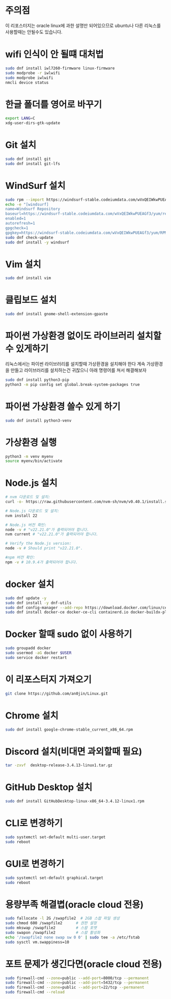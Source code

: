 # 주의점
이 리포스터지는 oracle linux에 과한 설명만 되어있으므로 ubuntu나 다른 리눅스를 사용할때는 안될수도 있습니다.

# wifi 인식이 안 될떄 대처법
```bash
sudo dnf install iwl7260-firmware linux-firmware
sudo modprobe -r iwlwifi
sudo modprobe iwlwifi
nmcli device status
```


# 한글 폴더를 영어로 바꾸기

```bash
export LANG=C
xdg-user-dirs-gtk-update
```

# Git 설치

```bash
sudo dnf install git
sudo dnf install git-lfs
```

# WindSurf 설치

```bash
sudo rpm --import https://windsurf-stable.codeiumdata.com/wVxQEIWkwPUEAGf3/yum/RPM-GPG-KEY-windsurf
echo -e "[windsurf]
name=Windsurf Repository
baseurl=https://windsurf-stable.codeiumdata.com/wVxQEIWkwPUEAGf3/yum/repo/
enabled=1
autorefresh=1
gpgcheck=1
gpgkey=https://windsurf-stable.codeiumdata.com/wVxQEIWkwPUEAGf3/yum/RPM-GPG-KEY-windsurf" | sudo tee /etc/yum.repos.d/windsurf.repo > /dev/null
sudo dnf check-update
sudo dnf install -y windsurf
```

# Vim 설치

```bash
sudo dnf install vim
```

# 클립보드 설치

```bash
sudo dnf install gnome-shell-extension-gpaste
```

# 파이썬 가상환경 없이도 라이브러리 설치할수 있게하기

리눅스에서는 파이썬 라이브러리를 설치할때 가상환경을 설치해야 한다 계속 가상환경을 만들고 라이브러리를 설치하는건 귀찮으니 아래 명령어를 쳐서 해결해보자

```bash
sudo dnf install python3-pip
python3 -m pip config set global.break-system-packages true
```

# 파이썬 가상환경 쓸수 있게 하기

```bash
sudo dnf install python3-venv
```

# 가상환경 실행

```bash
python3 -m venv myenv
source myenv/bin/activate
```

# Node.js 설치

```bash
# nvm 다운로드 및 설치:
curl -o- https://raw.githubusercontent.com/nvm-sh/nvm/v0.40.1/install.sh | bash

# Node.js 다운로드 및 설치:
nvm install 22

# Node.js 버전 확인:
node -v # "v22.21.0"가 출력되어야 합니다.
nvm current # "v22.21.0"가 출력되어야 합니다.

# Verify the Node.js version:
node -v # Should print "v22.21.0".

#npm 버전 확인:
npm -v # 10.9.4가 출력되어야 합니다.

```



# docker 설치
```bash
sudo dnf update -y	
sudo dnf install -y dnf-utils
sudo dnf config-manager --add-repo https://download.docker.com/linux/centos/docker-ce.repo
sudo dnf install docker-ce docker-ce-cli containerd.io docker-buildx-plugin docker-compose-plugin
```

# Docker 할때 sudo 없이 사용하기

```bash
sudo groupadd docker
sudo usermod -aG docker $USER
sudo service docker restart
```

# 이 리포스터지 가져오기

```bash
git clone https://github.com/an0jin/Linux.git
```

# Chrome 설치

```bash
sudo dnf install google-chrome-stable_current_x86_64.rpm
```


# Discord 설치(비대면 과외할때 필요)

```bash
tar -zxvf  desktop-release-3.4.13-linux1.tar.gz
```

# GitHub Desktop 설치

```bash
sudo dnf install GitHubDesktop-linux-x86_64-3.4.12-linux1.rpm
```

# CLI로 변경하기

```bash
sudo systemctl set-default multi-user.target
sudo reboot
```

# GUI로 변경하기

```bash
sudo systemctl set-default graphical.target
sudo reboot
```

# 용량부족 해결볍(oracle cloud 전용)

```bash
sudo fallocate -l 2G /swapfile2  # 2GB 스왑 파일 생성
sudo chmod 600 /swapfile2      # 권한 설정
sudo mkswap /swapfile2         # 스왑 포맷
sudo swapon /swapfile2         # 스왑 활성화
echo '/swapfile2 none swap sw 0 0' | sudo tee -a /etc/fstab
sudo sysctl vm.swappiness=10
```

# 포트 문제가 생긴다면(oracle cloud 전용)
```bash
sudo firewall-cmd --zone=public --add-port=8000/tcp --permanent
sudo firewall-cmd --zone=public --add-port=5432/tcp --permanent
sudo firewall-cmd --zone=public --add-port=22/tcp --permanent
sudo firewall-cmd --reload
```
